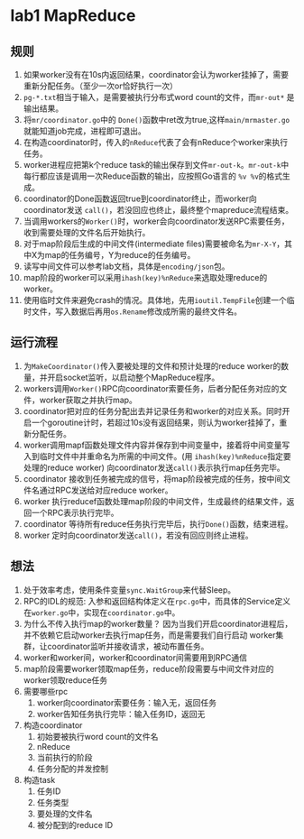 # lab1 MapReduce

## 规则

1. 如果worker没有在10s内返回结果，coordinator会认为worker挂掉了，需要重新分配任务。（至少一次or恰好执行一次）
2. `pg-*.txt`相当于输入，是需要被执行分布式word count的文件，而`mr-out*` 是输出结果。
3. 将`mr/coordinator.go`中的 `Done()`函数中ret改为true,这样`main/mrmaster.go`就能知道job完成，进程即可退出。
4. 在构造coordinator时，传入的`nReduce`代表了会有nReduce个worker来执行任务。
5. worker进程应把第k个reduce task的输出保存到文件`mr-out-k`。`mr-out-k`中每行都应该是调用一次Reduce函数的输出，应按照Go语言的 `%v %v`的格式生成。
6. coordinator的Done函数返回true到coordinator终止，而worker向coordinator发送 `call()`，若没回应也终止，最终整个mapreduce流程结束。
7. 当调用workers的`Worker()`时，worker会向coordinator发送RPC索要任务，收到需要处理的文件名后开始执行。
8. 对于map阶段后生成的中间文件(intermediate files)需要被命名为`mr-X-Y`，其中X为map的任务编号，Y为reduce的任务编号。
9. 读写中间文件可以参考lab文档，具体是`encoding/json`包。
10. map阶段的worker可以采用`ihash(key)%nReduce`来选取处理reduce的worker。
11. 使用临时文件来避免crash的情况。具体地，先用`ioutil.TempFile`创建一个临时文件，写入数据后再用`os.Rename`修改成所需的最终文件名。

## 运行流程

1. 为`MakeCoordinator()`传入要被处理的文件和预计处理的reduce worker的数量，并开启socket监听，以启动整个MapReduce程序。
2. workers调用`Worker()`RPC向coordinator索要任务，后者分配任务对应的文件，worker获取之并执行map。
3. coordinator把对应的任务分配出去并记录任务和worker的对应关系。同时开启一个goroutine计时，若超过10s没有返回结果，则认为worker挂掉了，重新分配任务。
4. worker调用mapf函数处理文件内容并保存到中间变量中，接着将中间变量写入到临时文件中并重命名为所需的中间文件。(用 `ihash(key)%nReduce`指定要处理的reduce worker) 向coordinator发送`call()`表示执行map任务完毕。
5. coordinator 接收到任务被完成的信号，将map阶段被完成的任务，按中间文件名通过RPC发送给对应reduce worker。
6. worker 执行reducef函数处理map阶段的中间文件，生成最终的结果文件，返回一个RPC表示执行完毕。
7. coordinator 等待所有reduce任务执行完毕后，执行`Done()`函数，结束进程。
8. worker 定时向coordinator发送`call()`，若没有回应则终止进程。

## 想法

1. 处于效率考虑，使用条件变量`sync.WaitGroup`来代替Sleep。
2. RPC的IDL的规范: 入参和返回结构体定义在`rpc.go`中，而具体的Service定义在`worker.go`中，实现在`coordinator.go`中。
3. 为什么不传入执行map的worker数量？ 因为当我们开启coordinator进程后，并不依赖它启动worker去执行map任务，而是需要我们自行启动 worker集群，让coordinator监听并接收请求，被动布置任务。
4. worker和worker间，worker和coordinator间需要用到RPC通信
5. map阶段需要worker领取map任务，reduce阶段需要与中间文件对应的worker领取reduce任务
6. 需要哪些rpc
   1. worker向coordinator索要任务：输入无，返回任务
   2. worker告知任务执行完毕：输入任务ID，返回无
7. 构造coordinator
   1. 初始要被执行word count的文件名
   2. nReduce
   3. 当前执行的阶段
   4. 任务分配的并发控制
8. 构造task
   1. 任务ID
   2. 任务类型
   3. 要处理的文件名
   4. 被分配到的reduce ID
